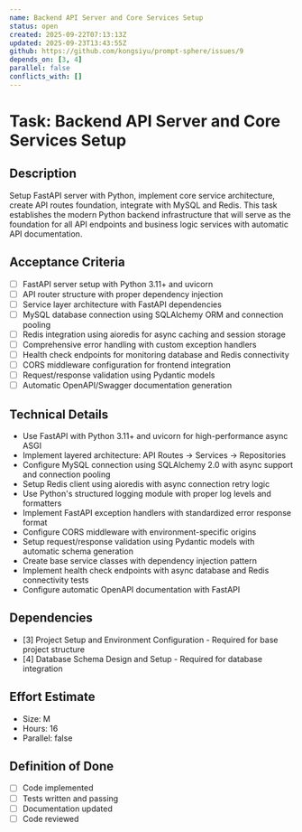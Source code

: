 ```yaml
---
name: Backend API Server and Core Services Setup
status: open
created: 2025-09-22T07:13:13Z
updated: 2025-09-23T13:43:55Z
github: https://github.com/kongsiyu/prompt-sphere/issues/9
depends_on: [3, 4]
parallel: false
conflicts_with: []
---
```


# Task: Backend API Server and Core Services Setup

## Description
Setup FastAPI server with Python, implement core service architecture, create API routes foundation, integrate with MySQL and Redis. This task establishes the modern Python backend infrastructure that will serve as the foundation for all API endpoints and business logic services with automatic API documentation.

## Acceptance Criteria
- [ ] FastAPI server setup with Python 3.11+ and uvicorn
- [ ] API router structure with proper dependency injection
- [ ] Service layer architecture with FastAPI dependencies
- [ ] MySQL database connection using SQLAlchemy ORM and connection pooling
- [ ] Redis integration using aioredis for async caching and session storage
- [ ] Comprehensive error handling with custom exception handlers
- [ ] Health check endpoints for monitoring database and Redis connectivity
- [ ] CORS middleware configuration for frontend integration
- [ ] Request/response validation using Pydantic models
- [ ] Automatic OpenAPI/Swagger documentation generation

## Technical Details
- Use FastAPI with Python 3.11+ and uvicorn for high-performance async ASGI
- Implement layered architecture: API Routes → Services → Repositories
- Configure MySQL connection using SQLAlchemy 2.0 with async support and connection pooling
- Setup Redis client using aioredis with async connection retry logic
- Use Python's structured logging module with proper log levels and formatters
- Implement FastAPI exception handlers with standardized error response format
- Configure CORS middleware with environment-specific origins
- Setup request/response validation using Pydantic models with automatic schema generation
- Create base service classes with dependency injection pattern
- Implement health check endpoints with async database and Redis connectivity tests
- Configure automatic OpenAPI documentation with FastAPI

## Dependencies
- [3] Project Setup and Environment Configuration - Required for base project structure
- [4] Database Schema Design and Setup - Required for database integration

## Effort Estimate
- Size: M
- Hours: 16
- Parallel: false

## Definition of Done
- [ ] Code implemented
- [ ] Tests written and passing
- [ ] Documentation updated
- [ ] Code reviewed
